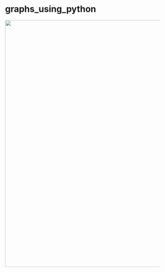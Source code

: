 # graphs_using_python

<p align="center"><img src="https://miro.medium.com/max/753/1*iGxxlu64efo9D7-sc6u8sQ.png" width="800px"></p>
